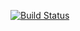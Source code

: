 [![Build Status](https://travis-ci.org/bonnetb/sqoop.svg?branch=SQOOP-3278-build)](https://travis-ci.org/bonnetb/sqoop)
